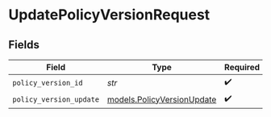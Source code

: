 # UpdatePolicyVersionRequest


## Fields

| Field                                                          | Type                                                           | Required                                                       | Description                                                    |
| -------------------------------------------------------------- | -------------------------------------------------------------- | -------------------------------------------------------------- | -------------------------------------------------------------- |
| `policy_version_id`                                            | *str*                                                          | :heavy_check_mark:                                             | N/A                                                            |
| `policy_version_update`                                        | [models.PolicyVersionUpdate](../models/policyversionupdate.md) | :heavy_check_mark:                                             | N/A                                                            |